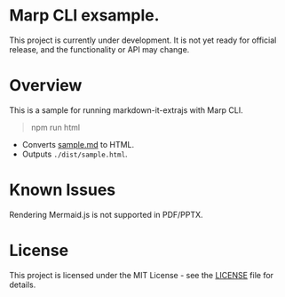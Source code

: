 # Marp CLI exsample.

This project is currently under development. It is not yet ready for official
release, and the functionality or API may change.

# Overview

This is a sample for running markdown-it-extrajs with Marp CLI.

> npm run html

- Converts [sample.md](https://github.com/morish000/markdown-it-extrajs/blob/main/marp-sample/sample.md?plain=1) to HTML.
- Outputs `./dist/sample.html`.

# Known Issues

Rendering Mermaid.js is not supported in PDF/PPTX.

# License

This project is licensed under the MIT License - see the
[LICENSE](https://github.com/morish000/markdown-it-extrajs/blob/main/vscode-markdown-extrajs/LICENSE)
file for details.
